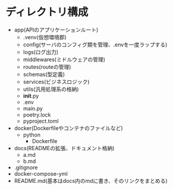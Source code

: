 # ディレクトリ構成
- app(APIのアプリケーションルート)
    - .venv(仮想環境郡)
    - config(サーバのコンフィグ類を管理、.envを一度ラップする)
    - logs(ログ出力)
    - middlewares(ミドルウェアの管理)
    - routes(routeの管理)
    - schemas(型定義)
    - services(ビジネスロジック)
    - utils(汎用処理系の格納)
    - __init__.py
    - .env
    - main.py
    - poetry.lock
    - pyproject.toml
- docker(Dockerfileやコンテナのファイルなど)
    - python
        - Dockerfile
- docs(READMEの拡張、ドキュメント格納)
    - a.md
    - b.md
- .gitignore
- docker-compose-yml
- README.md(基本はdocs内のmdに書き、そのリンクをまとめる)
